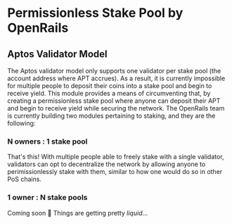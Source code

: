 # Permissionless Stake Pool by OpenRails

## Aptos Validator Model

The Aptos validator model only supports one validator per stake pool (the account address where APT accrues). As a result, it is 
currently impossible for multiple people to deposit their coins into a stake pool and begin to receive yield. This module
provides a means of circumventing that, by creating a permissionless stake pool where anyone can deposit their APT and
begin to receive yield while securing the network. The OpenRails team is currently building two modules pertaining to
staking, and they are the following:

### N owners : 1 stake pool
That's this! With multiple people able to freely stake with a single validator, validators can opt to decentralize the
network by allowing anyone to perimissionlessly stake with them, similar to how one would do so in other PoS chains.

### 1 owner : N stake pools
Coming soon 👀 Things are getting pretty _liquid_...